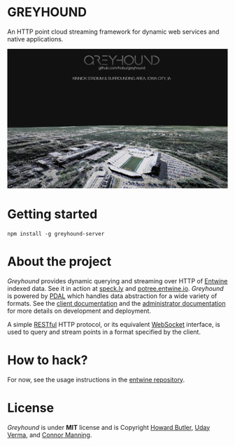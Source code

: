 # GREYHOUND

An HTTP point cloud streaming framework for dynamic web services and native applications.

![pointcloud](doc/logo.png)

# Getting started
```
npm install -g greyhound-server
```

# About the project
_Greyhound_ provides dynamic querying and streaming over HTTP of [Entwine](https://github.com/connormanning/entwine) indexed data.  See it in action at [speck.ly](http://speck.ly) and [potree.entwine.io](http://potree.entwine.io).
_Greyhound_ is powered by [PDAL](http://www.pointcloud.org/) which handles data abstraction for a wide variety of formats.  See the [client documentation](https://github.com/hobu/greyhound/blob/master/doc/clientDevelopment.rst) and the [administrator documentation](https://github.com/hobu/greyhound/blob/master/doc/administration.rst) for more details on development and deployment.

A simple [RESTful](https://en.wikipedia.org/wiki/Representational_state_transfer) HTTP protocol, or its equivalent [WebSocket](https://www.websocket.org/) interface, is used to query and stream points in a format specified by the client.

# How to hack?

For now, see the usage instructions in the [entwine repository](https://github.com/connormanning/entwine).

# License
_Greyhound_ is under **MIT** license and is Copyright [Howard Butler](http://hobu.co), [Uday Verma](https://github.com/verma), and [Connor Manning](https://github.com/connormanning).

